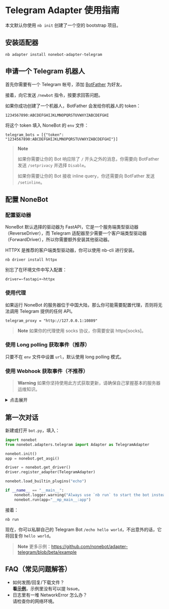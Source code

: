 # Telegram Adapter 使用指南

本文默认你使用 `nb init` 创建了一个空的 bootstrap 项目。

## 安装适配器

```shell
nb adapter install nonebot-adapter-telegram
```

## 申请一个 Telegram 机器人

首先你需要有一个 Telegram 帐号，添加 [BotFather](https://t.me/botfather) 为好友。

接着，向它发送 `/newbot` 指令，按要求回答问题。

如果你成功创建了一个机器人，BotFather 会发给你机器人的 token：

```plain
1234567890:ABCDEFGHIJKLMNOPQRSTUVWXYZABCDEFGHI
```

将这个 token 填入 NoneBot 的 `env` 文件：

```dotenv
telegram_bots = [{"token": "1234567890:ABCDEFGHIJKLMNOPQRSTUVWXYZABCDEFGHI"}]
```

> **Note**
>
> 如果你需要让你的 Bot 响应除了 `/` 开头之外的消息，你需要向 BotFather 发送 `/setprivacy` 并选择 `Disable`。
>
> 如果你需要让你的 Bot 接收 inline query，你还需要向 BotFather 发送 `/setinline`。

## 配置 NoneBot

### 配置驱动器

NoneBot 默认选择的驱动器为 FastAPI，它是一个服务端类型驱动器（ReverseDriver），而 Telegram 适配器至少需要一个客户端类型驱动器（ForwardDriver），所以你需要额外安装其他驱动器。

HTTPX 是推荐的客户端类型驱动器，你可以使用 nb-cli 进行安装。

```shell
nb driver install httpx
```

别忘了在环境文件中写入配置：

```dotenv
driver=~fastapi+~httpx
```

### 使用代理

如果运行 NoneBot 的服务器位于中国大陆，那么你可能需要配置代理，否则将无法调用 Telegram 提供的任何 API。

```dotenv
telegram_proxy = "http://127.0.0.1:10809"
```

> **Note**
> 如果你的代理使用 socks 协议，你需要安装 httpx\[socks\]。

### 使用 Long polling 获取事件（推荐）

只要不在 `env` 文件中设置 `url`，默认使用 long polling 模式。

### 使用 Webhook 获取事件（不推荐）

> **Warning**
> 如果你坚持使用此方式获取更新，请确保自己掌握基本的服务器运维知识。

<details><summary>点击展开</summary>
<p>

Telegram Bot 的 webhook 必须使用 https 协议，所以你需要公网 IP、域名，以及 TLS 证书，并通过反向代理等方式使 NoneBot 能够接受到来自 Telegram 服务器的 webhook 消息。

要令 Telegram 适配器启用此模式，需要将域名填入 `env` 文件：

```dotenv
telegram_bots = [{"token": "1234567890:ABCDEFGHIJKLMNOPQRSTUVWXYZABCDEFGHI", "is_webhook": true}]
telegram_webhook_url = "https://yourdomain.com"
```

</p>
</details>

## 第一次对话

新建或打开 `bot.py`，填入：

```python
import nonebot
from nonebot.adapters.telegram import Adapter as TelegramAdapter

nonebot.init()
app = nonebot.get_asgi()

driver = nonebot.get_driver()
driver.register_adapter(TelegramAdapter)

nonebot.load_builtin_plugins("echo")

if __name__ == "__main__":
    nonebot.logger.warning("Always use `nb run` to start the bot instead of manually running!")
    nonebot.run(app="__mp_main__:app")
```

接着：

```shell
nb run
```

现在，你可以私聊自己的 Telegram Bot `/echo hello world`，不出意外的话，它将回复你 `hello world`。

> **Note**
> 更多示例：<https://github.com/nonebot/adapter-telegram/blob/beta/example>

## FAQ（常见问题解答）

- 如何发图/回复/下载文件？  
  **看[示例](./example)**，示例里没有可以提 Issue。
- 日志里有一堆 NetworkError 怎么办？  
  请检查你的网络环境。
